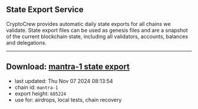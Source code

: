 ## State Export Service
CryptoCrew provides automatic daily state exports for all chains we validate. State export files can be used as genesis files and are a snapshot of the current blockchain state, including all validators, accounts, balances and delegations.

---
**Download: [mantra-1 state export](https://dl-eu2.ccvalidators.com/SERVICE/mantrachain/mantra-1_export_685224.json)**
---

- last updated: Thu Nov 07 2024 08:13:54
- chain id: `mantra-1`
- export height: `685224`
- use for: airdrops, local tests, chain recovery
